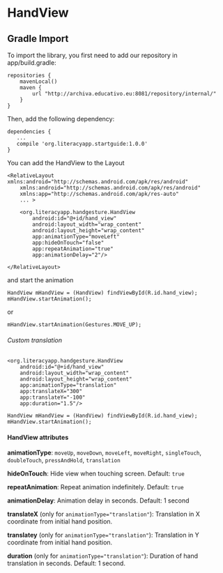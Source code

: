 # HandView

## Gradle Import

To import the library, you first need to add our repository in app/build.gradle:

```
repositories {
    mavenLocal()
    maven {
        url "http://archiva.educativo.eu:8081/repository/internal/"
    }
}
```

Then, add the following dependency:

```
dependencies {
   ...
   compile 'org.literacyapp.startguide:1.0.0'
}
``` 

You can add the HandView to the Layout
    
```
<RelativeLayout xmlns:android="http://schemas.android.com/apk/res/android"
    xmlns:android="http://schemas.android.com/apk/res/android"
    xmlns:app="http://schemas.android.com/apk/res-auto"
    ... >
 
    <org.literacyapp.handgesture.HandView
        android:id="@+id/hand_view"
        android:layout_width="wrap_content"
        android:layout_height="wrap_content"
        app:animationType="moveLeft"
        app:hideOnTouch="false"
        app:repeatAnimation="true"
        app:animationDelay="2"/>
 
</RelativeLayout>
```

and start the animation

    HandView mHandView = (HandView) findViewById(R.id.hand_view);
    mHandView.startAnimation();

or

    mHandView.startAnimation(Gestures.MOVE_UP);

###### Custom translation

```
<org.literacyapp.handgesture.HandView
    android:id="@+id/hand_view"
    android:layout_width="wrap_content"
    android:layout_height="wrap_content"
    app:animationType="translation"
    app:translateX="300"
    app:translateY="-100"
    app:duration="1.5"/>
```
```
HandView mHandView = (HandView) findViewById(R.id.hand_view);
mHandView.startAnimation();
```

#### HandView attributes

**animationType**: `moveUp`, `moveDown`, `moveLeft`, `moveRight`, `singleTouch`, `doubleTouch`, `pressAndHold`, `translation`
    
**hideOnTouch**: Hide view when touching screen. Default: `true`

**repeatAnimation**: Repeat animation indefinitely. Default: `true` 

**animationDelay**: Animation delay in seconds. Default: 1 second

**translateX** (only for ```animationType="translation"```): Translation in X coordinate from initial hand position.

**translatey** (only for ```animationType="translation"```): Translation in Y coordinate from initial hand position. 

**duration** (only for ```animationType="translation"```): Duration of hand translation in seconds. Default: 1 second.

